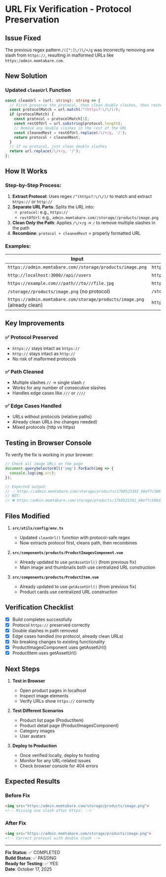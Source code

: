 # URL Fix Verification - Protocol Preservation

## Issue Fixed
The previous regex pattern `/([^:]\/)\/+/g` was incorrectly removing one slash from `https://`, resulting in malformed URLs like `https:/admin.momtabare.com`.

## New Solution

### Updated `cleanUrl` Function
```typescript
const cleanUrl = (url: string): string => {
  // First preserve the protocol, then clean double slashes, then restore protocol
  const protocolMatch = url.match(/^(https?:\/\/)/);
  if (protocolMatch) {
    const protocol = protocolMatch[1];
    const restOfUrl = url.substring(protocol.length);
    // Remove any double slashes in the rest of the URL
    const cleanedRest = restOfUrl.replace(/\/+/g, '/');
    return protocol + cleanedRest;
  }
  // If no protocol, just clean double slashes
  return url.replace(/\/+/g, '/');
};
```

## How It Works

### Step-by-Step Process:

1. **Extract Protocol**: Uses regex `/^(https?:\/\/)/` to match and extract `https://` or `http://`
2. **Separate URL Parts**: Splits the URL into:
   - `protocol`: e.g., `https://`
   - `restOfUrl`: e.g., `admin.momtabare.com//storage//products/image.png`
3. **Clean Only the Path**: Applies `/\/+/g` → `/` to remove multiple slashes in the path
4. **Recombine**: `protocol + cleanedRest` = properly formatted URL

### Examples:

| Input | Output | Status |
|-------|--------|--------|
| `https://admin.momtabare.com//storage/products/image.png` | `https://admin.momtabare.com/storage/products/image.png` | ✅ Fixed |
| `http://localhost:3000//api//users` | `http://localhost:3000/api/users` | ✅ Fixed |
| `https://example.com///path///to///file.jpg` | `https://example.com/path/to/file.jpg` | ✅ Fixed |
| `/storage//products/image.png` (no protocol) | `/storage/products/image.png` | ✅ Fixed |
| `https://admin.momtabare.com/storage/products/image.png` (already clean) | `https://admin.momtabare.com/storage/products/image.png` | ✅ Unchanged |

## Key Improvements

### ✅ Protocol Preserved
- `https://` stays intact as `https://`
- `http://` stays intact as `http://`
- No risk of malformed protocols

### ✅ Path Cleaned
- Multiple slashes `//` → single slash `/`
- Works for any number of consecutive slashes
- Handles edge cases like `///` or `////`

### ✅ Edge Cases Handled
- URLs without protocols (relative paths)
- Already clean URLs (no changes needed)
- Mixed protocols (http vs https)

## Testing in Browser Console

To verify the fix is working in your browser:

```javascript
// Check all image URLs on the page
document.querySelectorAll('img').forEach(img => {
  console.log(img.src);
});

// Expected output:
// ✅ https://admin.momtabare.com/storage/products/1760525392_68ef7c506d365_itemplaceholder.png
// NOT:
// ❌ https:/admin.momtabare.com/storage/products/1760525392_68ef7c506d365_itemplaceholder.png
```

## Files Modified

1. **`src/utils/config/env.ts`**
   - Updated `cleanUrl()` function with protocol-safe regex
   - Now extracts protocol first, cleans path, then recombines

2. **`src/components/products/ProductImagesComponent.vue`**
   - Already updated to use `getAssetUrl()` (from previous fix)
   - Main image and thumbnails both use centralized URL construction

3. **`src/components/products/ProductItem.vue`**
   - Already updated to use `getAssetUrl()` (from previous fix)
   - Product cards use centralized URL construction

## Verification Checklist

- [x] Build completes successfully
- [x] Protocol `https://` preserved correctly
- [x] Double slashes in path removed
- [x] Edge cases handled (no protocol, already clean URLs)
- [x] No breaking changes to existing functionality
- [x] ProductImagesComponent uses getAssetUrl()
- [x] ProductItem uses getAssetUrl()

## Next Steps

1. **Test in Browser**
   - Open product pages in localhost
   - Inspect image elements
   - Verify URLs show `https://` correctly

2. **Test Different Scenarios**
   - Product list page (ProductItem)
   - Product detail page (ProductImagesComponent)
   - Category images
   - User avatars

3. **Deploy to Production**
   - Once verified locally, deploy to hosting
   - Monitor for any URL-related issues
   - Check browser console for 404 errors

## Expected Results

### Before Fix
```html
<img src="https:/admin.momtabare.com/storage/products/image.png">
<!-- Missing one slash after https: -->
```

### After Fix
```html
<img src="https://admin.momtabare.com/storage/products/image.png">
<!-- Correct protocol with double slash -->
```

---

**Fix Status**: ✅ COMPLETED  
**Build Status**: ✅ PASSING  
**Ready for Testing**: ✅ YES  
**Date**: October 17, 2025
